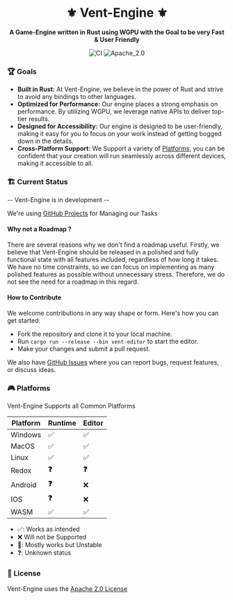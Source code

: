 <div align="center">

# ⚜️ Vent-Engine ⚜️

**A Game-Engine written in Rust using WGPU with the Goal to be very Fast & User Friendly**

![CI](https://github.com/Snowiiii/Vent-Engine/actions/workflows/rust.yml/badge.svg)
![Apache_2.0](https://img.shields.io/badge/license-Apache_2.0-blue.svg)

</div>

### 🏆 Goals

- **Built in Rust:** At Vent-Engine, we believe in the power of Rust and strive to avoid any bindings to other
  languages.
- **Optimized for Performance:** Our engine places a strong emphasis on performance. By utilizing WGPU, we leverage
  native APIs to deliver top-tier results.
- **Designed for Accessibility:** Our engine is designed to be user-friendly, making it easy for you to focus on
  your work instead of getting bogged down in the details.
- **Cross-Platform Support:** We Support a variety
  of [Platforms](https://github.com/Snowiiii/Vent-Engine#-platforms), you can be confident that your creation will run
  seamlessly across different devices, making it accessible to all.

### 🏗 Current Status

-- Vent-Engine is in development --

We're using [GitHub Projects](https://github.com/Snowiiii/Vent-Engine/projects?query=is%3Aopen) for Managing our Tasks

#### Why not a Roadmap ?

There are several reasons why we don't find a roadmap useful.
Firstly, we believe that Vent-Engine should be released in a polished and fully functional state with all features
included,
regardless of how long it takes. We have no time constraints, so we can focus on implementing as many polished features
as possible without unnecessary stress.
Therefore, we do not see the need for a roadmap in this regard.

#### How to Contribute

We welcome contributions in any way shape or form. Here's how you can get started:

- Fork the repository and clone it to your local machine.
- Run ```cargo run --release --bin vent-editor``` to start the editor.
- Make your changes and submit a pull request.

We also have [GitHub Issues](https://github.com/Snowiiii/Vent-Engine/issues) where you can report bugs, request
features, or discuss ideas.

### 🎮 Platforms

Vent-Engine Supports all Common Platforms

| Platform | Runtime | Editor |
|----------|---------|--------|
| Windows  | ✅️      | ✅️     |
| MacOS    | ✅️      | ✅️     |
| Linux    | ✅️      | ✅️     |
| Redox    | **❓**   | **❓**  |
| Android  | **❓**   | ❌      |
| IOS      | **❓**   | ❌      |
| WASM     | ✅️      | ✅️     |

- ✅: Works as intended
- ❌ Will not be Supported
- 😬: Mostly works but Unstable
- ❓: Unknown status

### 📝 License

Vent-Engine uses the [Apache 2.0 License](LICENSE)

